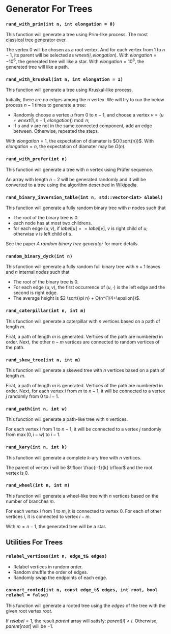 # Generator For Trees

### `rand_with_prim(int n, int elongation = 0)`

This function will generate a tree using Prim-like process. The most classical tree generator ever.

The vertex $0$ will be chosen as a root vertex. And for each vertex from $1$ to $n-1$, its parent will be selected as $wnext(i, elongation)$. With $elongation = -10^6$, the generated tree will like a star. With $elongation = 10^6$, the generated tree will like a path.

### `rand_with_kruskal(int n, int elongation = 1)`

This function will generate a tree using Kruskal-like process.

Initially, there are no edges among the $n$ vertex. We will try to run the below process $n-1$ times to generate a tree:

+ Randomly choose a vertex $u$ from $0$ to $n-1$, and choose a vertex $v = (u + wnext(1, n - 1, elongation)) \bmod n$;
+ If $u$ and $v$ are not in the same connected component, add an edge between. Otherwise, repeated the steps.

With $elongation = 1$, the expectation of diamater is $O(\sqrt{n})$. With $elongation = n$, the expectation of diamater may be $O(n)$.


### `rand_with_prufer(int n)`

This function will generate a tree with $n$ vertex using Prüfer sequence.

An array with length $n-2$ will be generated randomly and it will be converted to a tree using the algorithm described in [Wikipedia](https://en.wikipedia.org/wiki/Pr%C3%BCfer_sequence#Algorithm_to_convert_a_Pr%C3%BCfer_sequence_into_a_tree).

### `rand_binary_inversion_table(int n, std::vector<int> &label)`

This function will generate a fully random binary tree with $n$ nodes such that

+ The root of the binary tree is $0$.
+ each node has at most two childrens.
+ for each edge $(u, v)$, if $label[u] == label[v]$, $v$ is right child of $u$; otherwise $v$ is left child of $u$.

See the paper *A random binary tree generator* for more details.

### `random_binary_dyck(int n)`

This function will generate a fully random full binary tree with $n + 1$ leaves and $n$ internal nodes such that 

+ The root of the binary tree is $0$.
+ For each edge $(u, v)$, the first occurrence of $(u, \cdot)$ is the left edge and the second is right edge.
+ The average height is $2 \sqrt{\pi n} + O(n^{1/4+\epsilon})$.

### `rand_caterpillar(int n, int m)`

This function will generate a caterpillar with $n$ vertices based on a path of length $m$.

Firat, a path of length $m$ is generated. Vertices of the path are numbered in order. Next, the other $n - m$ vertices are connected to random vertices of the path.

### `rand_skew_tree(int n, int m)`

This function will generate a skewed tree with $n$ vertices based on a path of length $m$.

Firat, a path of length $m$ is generated. Vertices of the path are numbered in order. Next, for each vertex $i$ from $m$ to $n-1$, it will be connected to a vertex $j$ randomly from $0$ to $i-1$.

### `rand_path(int n, int w)`

This function will generate a path-like tree with $n$ vertices.

For each vertex $i$ from $1$ to $n-1$, it will be connected to a vertex $j$ randomly from $\max(0, i - w)$ to $i - 1$.


### `rand_kary(int n, int k)`

This function will generate a complete $k$-ary tree with $n$ vertices.

The parent of vertex $i$ will be $\lfloor \frac{i-1}{k} \rfloor$ and the root vertex is $0$.

### `rand_wheel(int n, int m)`

This function will generate a wheel-like tree with $n$ vertices based on the number of branches $m$.

For each vertex $i$ from $1$ to $m$, it is connected to vertex $0$. For each of other vertices $i$, it is connected to vertex $i-m$.

With $m=n-1$, the generated tree will be a star.

## Utilities For Trees

### `relabel_vertices(int n, edge_t& edges)`

+ Relabel vertices in random order.
+ Random shuffle the order of edges.
+ Randomly swap the endpoints of each edge.

### `convert_rooted(int n, const edge_t& edges, int root, bool relabel = false)`

This function will generate a rooted tree using the $edges$ of the tree with the given root vertex $root$.

If $relabel = 1$, the result $parent$ array will satisfy: $parent[i] < i$. Otherwise, $parent[root]$ will be $-1$.
